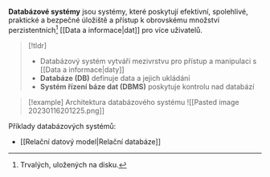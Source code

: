 **Databázové systémy** jsou systémy, které poskytují efektivní, spolehlivé, praktické a bezpečné úložiště a přístup k obrovskému množství perzistentních[^1] [[Data a informace|dat]] pro více uživatelů.

>[!tldr]
>- Databázový systém vytváří mezivrstvu pro přístup a manipulaci s [[Data a informace|daty]]
>- **Databáze (DB)** definuje data a jejich ukládání
>- **Systém řízení báze dat (DBMS)** poskytuje kontrolu nad databází

>[!example] Architektura databázového systému
>![[Pasted image 20230116201225.png]]

Příklady databázových systémů:
- [[Relační datový model|Relační databáze]]

[^1]: Trvalých, uložených na disku.